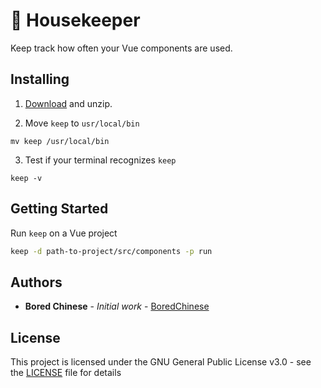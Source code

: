 # 🧹 Housekeeper
Keep track how often your Vue components are used.

## Installing

1. [Download](https://github.com/boredchinese/housekeeper/releases) and unzip.

2. Move `keep` to `usr/local/bin`

`mv keep /usr/local/bin`

3. Test if your terminal recognizes `keep`

`keep -v`

## Getting Started

Run `keep` on a Vue project

```bash
keep -d path-to-project/src/components -p run
```

## Authors

* **Bored Chinese** - *Initial work* - [BoredChinese](https://github.com/boredchinese)

## License

This project is licensed under the GNU General Public License v3.0 - see the [LICENSE](LICENSE) file for details
